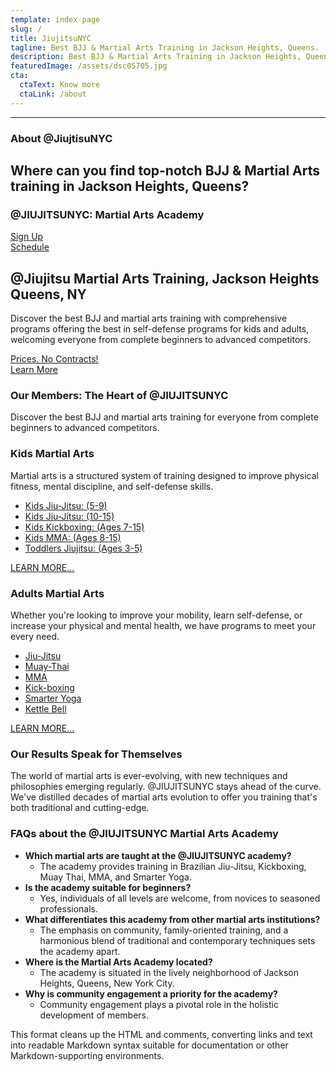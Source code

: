 ```yaml
---
template: index-page
slug: /
title: JiujitsuNYC
tagline: Best BJJ & Martial Arts Training in Jackson Heights, Queens.
description: Best BJJ & Martial Arts Training in Jackson Heights, Queens.
featuredImage: /assets/dsc05705.jpg
cta:
  ctaText: Know more
  ctaLink: /about
---
```


---


### About @JiujtisuNYC

## Where can you find top-notch BJJ & Martial Arts training in Jackson Heights, Queens?
### @JIUJITSUNYC: Martial Arts Academy

[Sign Up](https://at-jiujitsu-nyc.gymdesk.com/signup)  
[Schedule](https://at-jiujitsu-nyc.gymdesk.com/schedule)

## @Jiujitsu Martial Arts Training, Jackson Heights Queens, NY

Discover the best BJJ and martial arts training with comprehensive programs offering the best in self-defense programs for kids and adults, welcoming everyone from complete beginners to advanced competitors.

[Prices. No Contracts!](https://www.atjiujitsunyc.com/prices/)  
[Learn More](https://www.atjiujitsunyc.com/about/)

### Our Members: The Heart of @JIUJITSUNYC
Discover the best BJJ and martial arts training for everyone from complete beginners to advanced competitors.

### Kids Martial Arts
Martial arts is a structured system of training designed to improve physical fitness, mental discipline, and self-defense skills.

- [Kids Jiu-Jitsu: (5-9)](/kids-jiujitsu-classes)
- [Kids Jiu-Jitsu: (10-15)](/kids-jiujitsu-classes)
- [Kids Kickboxing: (Ages 7-15)](/kids-kickboxing)
- [Kids MMA: (Ages 8-15)](/kids-mma)
- [Toddlers Jiujitsu: (Ages 3-5)](/toddler-jiujitsu)

[LEARN MORE...](/kids-martial-arts)

### Adults Martial Arts
Whether you're looking to improve your mobility, learn self-defense, or increase your physical and mental health, we have programs to meet your every need.

- [Jiu-Jitsu](/brasilian-jiu-jitsu)
- [Muay-Thai](/muay-thai)
- [MMA](/mma)
- [Kick-boxing](/kickboxing)
- [Smarter Yoga](/smart-yoga)
- [Kettle Bell](/kettlebell)

[LEARN MORE...](/adult-martial-arts)

### Our Results Speak for Themselves
The world of martial arts is ever-evolving, with new techniques and philosophies emerging regularly. @JIUJITSUNYC stays ahead of the curve. We've distilled decades of martial arts evolution to offer you training that's both traditional and cutting-edge.

### FAQs about the @JIUJITSUNYC Martial Arts Academy
- **Which martial arts are taught at the @JIUJITSUNYC academy?**
  - The academy provides training in Brazilian Jiu-Jitsu, Kickboxing, Muay Thai, MMA, and Smarter Yoga.
- **Is the academy suitable for beginners?**
  - Yes, individuals of all levels are welcome, from novices to seasoned professionals.
- **What differentiates this academy from other martial arts institutions?**
  - The emphasis on community, family-oriented training, and a harmonious blend of traditional and contemporary techniques sets the academy apart.
- **Where is the Martial Arts Academy located?**
  - The academy is situated in the lively neighborhood of Jackson Heights, Queens, New York City.
- **Why is community engagement a priority for the academy?**
  - Community engagement plays a pivotal role in the holistic development of members.

This format cleans up the HTML and comments, converting links and text into readable Markdown syntax suitable for documentation or other Markdown-supporting environments.